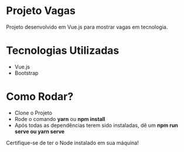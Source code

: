 # Projeto Vagas
Projeto desenvolvido em Vue.js para mostrar vagas em tecnologia.

# Tecnologias Utilizadas

- Vue.js
- Bootstrap

# Como Rodar? 

- Clone o Projeto
- Rode o comando **yarn** ou **npm install**
- Após todas as dependências terem sido instaladas, dê um **npm run serve ou yarn serve**

Certifique-se de ter o Node instalado em sua máquina!
